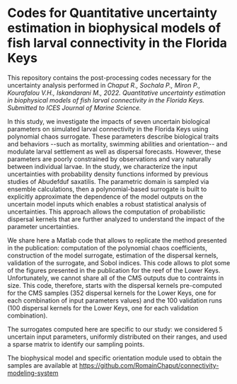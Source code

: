 # Codes for Quantitative uncertainty estimation in biophysical models of fish larval connectivity in the Florida Keys

This repository contains the post-processing codes necessary for the uncertainty analysis performed in _Chaput R., Sochala P., Miron P., Kourafalou V.H., Iskandarani M., 2022. Quantitative uncertainty estimation in biophysical models of fish larval connectivity in the Florida Keys. Submitted to ICES Journal of Marine Science._

In this study, we investigate the impacts of seven uncertain biological parameters on simulated larval connectivity in the Florida Keys using polynomial chaos surrogate. These parameters describe biological traits and behaviors --such as mortality, swimming abilities and orientation-- and modulate larval settlement as well as dispersal forecasts. However, these parameters are poorly constrained by observations and vary naturally between individual larvae. In the study, we characterize the input uncertainties with probability density functions informed by previous studies of Abudefduf saxatilis. The parametric domain is sampled via ensemble calculations, then a polynomial-based surrogate is built to explicitly approximate the dependence of the model outputs on the uncertain model inputs which enables a robust statistical analysis of uncertainties. This approach allows the computation of probabilistic dispersal kernels that are further analyzed to understand the impact of the parameter uncertainties. 

We share here a Matlab code that allows to replicate the method presented in the publication: computation of the polynomial chaos coefficients, construction of the model surrogate, estimation of the dispersal kernels, validation of the surrogate, and Sobol indices. This code allows to plot some of the figures presented in the publication for the reef of the Lower Keys. Unfortunately, we cannot share all of the CMS outputs due to contraints in size. This code, therefore, starts with the dispersal kernels pre-computed for the CMS samples (352 dispersal kernels for the Lower Keys, one for each combination of input parameters values) and the 100 validation runs (100 dispersal kernels for the Lower Keys, one for each validation combination).

The surrogates computed here are specific to our study: we considered 5 uncertain input parameters, uniformly distributed on their ranges, and used a sparse matrix to identify our sampling points.

The biophysical model and specific orientation module used to obtain the samples are available at https://github.com/RomainChaput/connectivity-modeling-system 
